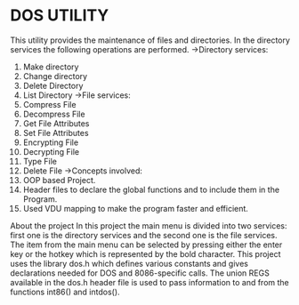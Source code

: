 DOS UTILITY
=======
This utility provides the maintenance of files and directories. In the directory services the following operations are performed.
->Directory services:
  1.	Make directory
  2.	Change directory
  3.	Delete Directory
  4.	List Directory
->File services:
  1.  Compress File
  2.	Decompress File
  3.	Get File Attributes
  4.	Set File Attributes
  5.	Encrypting File
  6.	Decrypting File
  7.	Type File
  8.	Delete File
->Concepts involved:
  1.	OOP based Project.
  2.	Header files to declare the global functions and to include them in the Program.
  3.	Used VDU mapping to make the program faster and efficient. 

About the project
In this project the main menu is divided into two services: first one is the directory services and the second one is the file services. The item from the main menu can be selected by pressing either the enter key or the hotkey which is represented by the bold character.
This project uses the library dos.h which defines various constants and gives declarations needed for DOS and 8086-specific calls. The union REGS available in the dos.h header file is used to pass information to and from the functions int86() and intdos(). 
